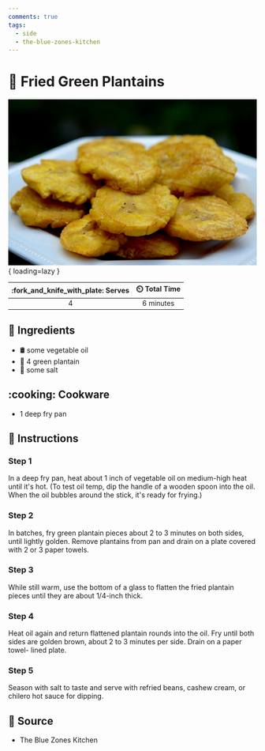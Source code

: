 ```yaml
---
comments: true
tags:
  - side
  - the-blue-zones-kitchen
---
```

# :banana: Fried Green Plantains

![Fried Green Plantains](../assets/images/fried-green-plantains.jpg){ loading=lazy }

| :fork_and_knife_with_plate: Serves | :timer_clock: Total Time |
|:----------------------------------:|:-----------------------: |
| 4 | 6 minutes |

## :salt: Ingredients

- :oil_drum: some vegetable oil
- :banana: 4 green plantain
- :salt: some salt

## :cooking: Cookware

- 1 deep fry pan

## :pencil: Instructions

### Step 1

In a deep fry pan, heat about 1 inch of vegetable oil on medium-high heat until it's hot. (To test oil temp, dip the
handle of a wooden spoon into the oil. When the oil bubbles around the stick, it's ready for frying.)

### Step 2

In batches, fry green plantain pieces about 2 to 3 minutes on both sides, until lightly golden. Remove plantains from
pan and drain on a plate covered with 2 or 3 paper towels.

### Step 3

While still warm, use the bottom of a glass to flatten the fried plantain pieces until they are about 1/4-inch thick.

### Step 4

Heat oil again and return flattened plantain rounds into the oil. Fry until both sides are golden brown, about 2 to 3
minutes per side. Drain on a paper towel- lined plate.

### Step 5

Season with salt to taste and serve with refried beans, cashew cream, or chilero hot sauce for dipping.

## :link: Source

- The Blue Zones Kitchen
